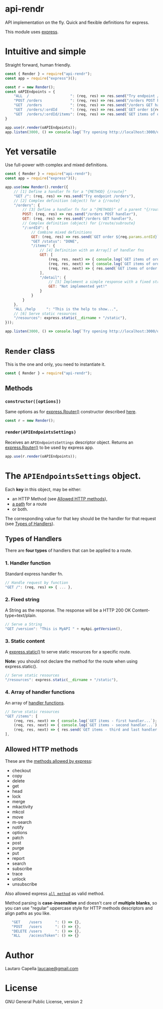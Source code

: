 # api-rendr

API implementation on the fly. Quick and flexible definitions for express.

This module uses [express](https://expressjs.com).

# Intuitive and simple

Straight forward, human friendly.

```javascript
const { Render } = require("api-rendr");
const app = require("express")();

const r = new Render();
const oAPIEndpoints = {
    "ALL  /                   ": (req, res) => res.send("Try endpoint /orders"),
    "POST /orders             ": (req, res) => res.send("/orders POST handler"),
    "GET  /orders             ": (req, res) => res.send("/orders GET handler"),
    "GET  /orders/:ordId      ": (req, res) => res.send(`GET order ${req.params.ordId}`),
    "GET  /orders/:ordId/items": (req, res) => res.send(`GET items of order ${req.params.ordId}`)
}

app.use(r.render(oAPIEndpoints));
app.listen(3000, () => console.log(`Try opening http://localhost:3000/orders/1234/items`));
```

# Yet versatile

Use full-power with complex and mixed definitions.

```javascript
const { Render } = require("api-rendr");
const app = require("express")();

app.use(new Render().render({
    // [1] Define a handler fn for a "{METHOD} {/route}"
    "GET /": (req, res) => res.send("Try endpoint /orders"),
    // [2] Complex definition (object) for a {/route}
    "/orders": {
        // [3] Define a handler fn for a "{METHOD}" of a parent "{/route}"
        POST: (req, res) => res.send("/orders POST handler"),
        GET: (req, res) => res.send("/orders GET handler"),
        // Complex definition (object) for {/route/subroute}
        "/:ordId": {
            // Combine mixed definitions
            GET: (req, res) => res.send(`GET order ${req.params.ordId}`),
            "GET /status": "DONE",
            "/items": {
                // [4] Definition with an Array[] of handler fns
                GET: [
                    (req, res, next) => { console.log(`GET items of order ${req.params.ordId} - first handler...`); next(); },
                    (req, res, next) => { console.log(`GET items of order ${req.params.ordId} - second handler...`); next(); },
                    (req, res, next) => { res.send(`GET items of order ${req.params.ordId} - third and last handler.`) },
                ],
                "/detail": {
                    // [5] Implement a simple response with a fixed string
                    GET: "Not implemented yet!"
                }
            }
        }
    },
    "ALL /help     ": "This is the help to show...",
    // [6] Serve static resources
    "/resources": express.static(__dirname + "/static"),
}));

app.listen(3000, () => console.log(`Try opening http://localhost:3000/orders/1234/items/detail`));
```

# `Render` class

This is the one and only, you need to instantiate it.
```javascript
const { Render } = require("api-rendr");
```

## Methods

### `constructor([options])`

Same options as for [express.Router()](https://expressjs.com/es/4x/api.html#router) constructor described [here](https://expressjs.com/es/4x/api.html#express.router).
```javascript
const r = new Render();
```

### `render(APIEndpointsSettings)`

Receives an `APIEndpointsSettings` descriptor object. Returns an [express.Router()](https://expressjs.com/es/4x/api.html#router) to be used by express app.
```javascript
app.use(r.render(oAPIEndpoints));
```

# The `APIEndpointsSettings` object.

Each **key** in this object, may be either:
 + an HTTP Method (see [Allowed HTTP methods](#allowed-http-methods)), 
 + [a path](https://expressjs.com/es/4x/api.html#path-examples) for a route 
 + or both. 

The corresponding value for that key should be the handler for that request (see [Types of Handlers](#types-of-handlers)).

## Types of Handlers

There are **four types** of handlers that can be applied to a route.

### 1. Handler function

Standard express handler fn.

```javascript
// Handle request by function
"GET /": (req, res) => { ... },
```

### 2. Fixed string

A String as the response. The response will be a HTTP 200 OK Content-type=text/plain.

```javascript
// Serve a String
"GET /version": "This is MyAPI " + myApi.getVersion(),
```

### 3. Static content

A [express.static()](https://expressjs.com/es/4x/api.html#express.static) to serve static resources for a specific route.

**Note:** you should not declare the method for the route when using express.static().

```javascript
// Serve static resources
"/resources": express.static(__dirname + "/static"),
```

### 4. Array of handler functions

An array of [handler functions](#handler-function).

```javascript
// Serve static resources
"GET /items": [
    (req, res, next) => { console.log(`GET items - first handler...`); next(); },
    (req, res, next) => { console.log(`GET items - second handler...`); next(); },
    (req, res, next) => { res.send(`GET items - third and last handler.`) },
],
```

## Allowed HTTP methods

These are the [methods allowed by express](https://expressjs.com/es/4x/api.html#routing-methods):

 + checkout
 + copy
 + delete
 + get
 + head
 + lock
 + merge
 + mkactivity
 + mkcol
 + move
 + m-search
 + notify
 + options
 + patch
 + post
 + purge
 + put
 + report
 + search
 + subscribe
 + trace
 + unlock
 + unsubscribe

 Also allowed express [`all method`](https://expressjs.com/es/4x/api.html#router.all) as valid method.

 Method parsing is **case-insensitive** and doesn't care of **multiple blanks**, so you can use "regular" uppercase style for HTTP methods descriptors and align paths as you like.
 
 ```javascript
    "GET    /users      ": () => {},
    "POST   /users      ": () => {},
    "DELETE /users      ": () => {},
    "ALL    /accessToken": () => {}
 ```

# Author

Lautaro Capella <laucape@gmail.com>

# License 

GNU General Public License, version 2
